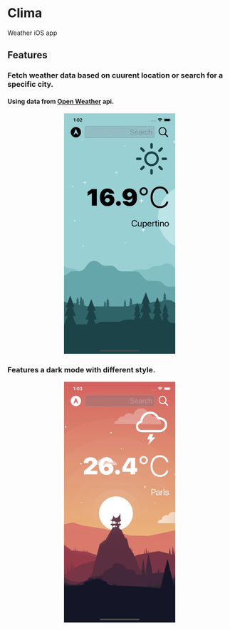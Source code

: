# Clima
Weather iOS app

## Features

### Fetch weather data based on cuurent location or search for a specific city.
#### Using data from [Open Weather](https://openweathermap.org/api) api.
<p align="center"><img src="https://raw.githubusercontent.com/MohammedHamdi/Clima/master/Screenshots/Clima_Light.png" alt="Clima_Light" width="250" height="541"></p>


### Features a dark mode with different style.
<p align="center"><img src="https://raw.githubusercontent.com/MohammedHamdi/Clima/master/Screenshots/Clima_Dark.png" alt="Clima_Dark" width="250" height="541"></p>
